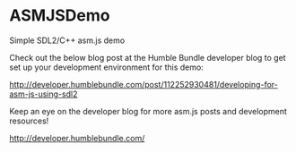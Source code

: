 # ASMJSDemo
Simple SDL2/C++ asm.js demo

Check out the below blog post at the Humble Bundle developer blog to get set up your development environment for this demo:

http://developer.humblebundle.com/post/112252930481/developing-for-asm-js-using-sdl2

Keep an eye on the developer blog for more asm.js posts and development resources!

http://developer.humblebundle.com/

